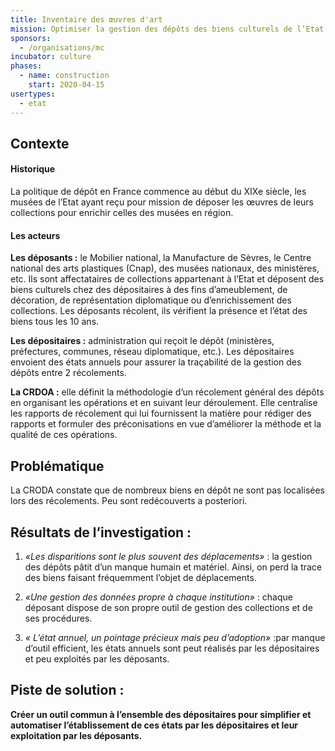 ```yaml
---
title: Inventaire des œuvres d'art
mission: Optimiser la gestion des dépôts des biens culturels de l’Etat chez les dépositaires en assurant une meilleure traçabilité entre deux récolements : éviter les pertes et faciliter les redécouvertes. 
sponsors:
  - /organisations/mc
incubator: culture
phases:
  - name: construction
    start: 2020-04-15
usertypes:
  - etat
---
```


## Contexte

#### Historique

La politique de dépôt en France commence au début du XIXe siècle, les musées de l’Etat ayant reçu pour mission de déposer les œuvres de leurs collections pour enrichir celles des musées en région. 

#### Les acteurs

**Les déposants :** le Mobilier national, la Manufacture de Sèvres, le Centre national des arts plastiques (Cnap), des musées nationaux, des ministères, etc. Ils sont affectataires de collections appartenant à l’Etat et déposent des biens culturels chez des dépositaires à des fins d’ameublement, de décoration, de représentation diplomatique ou d’enrichissement des collections. Les déposants récolent, ils vérifient la présence et l’état des biens tous les 10 ans.

**Les dépositaires :** administration qui reçoit le dépôt (ministères, préfectures, communes, réseau diplomatique, etc.). Les dépositaires envoient des états annuels pour assurer la traçabilité de la gestion des dépôts entre 2 récolements. 
 
**La CRDOA :**  elle définit la méthodologie d’un récolement général des dépôts en organisant les opérations et en suivant leur déroulement. Elle centralise les rapports de récolement qui lui fournissent la matière pour rédiger des rapports et formuler des préconisations en vue d’améliorer la méthode et la qualité de ces opérations.


## Problématique

La CRODA constate que de nombreux biens en dépôt ne sont pas localisées lors des récolements. Peu sont redécouverts a posteriori.


## Résultats de l’investigation :

1. _«Les disparitions sont le plus souvent des déplacements»_ : la gestion des dépôts pâtit d’un manque humain et matériel.  Ainsi, on perd la trace des biens faisant fréquemment l’objet de déplacements. 

2. _«Une gestion des données propre à chaque institution»_ : chaque déposant dispose de son propre outil de gestion des collections et de ses procédures. 

3. _« L’état annuel, un pointage précieux mais peu d’adoption»_ :par manque d’outil efficient, les états annuels sont peut réalisés par les dépositaires et peu exploités par les déposants.


## Piste de solution : 

**Créer un outil commun à l’ensemble des dépositaires pour simplifier et automatiser l’établissement de ces états par les dépositaires et leur exploitation par les déposants.**
